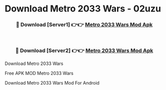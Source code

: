 # Download Metro 2033 Wars - 02uzu



<div align="center">
<h3>🔴 Download [Server1] 👉👉 <a href="https://momento.my/?title=Metro_2033_Wars">Metro 2033 Wars Mod Apk</a></h3><br>

<h3>🔴 Download [Server2] 👉👉 <a href="https://momento.my/?title=Metro_2033_Wars">Metro 2033 Wars Mod Apk</a></h3>
</div>



Download Metro 2033 Wars 

Free APK MOD Metro 2033 Wars 

Download Metro 2033 Wars Mod For Android
